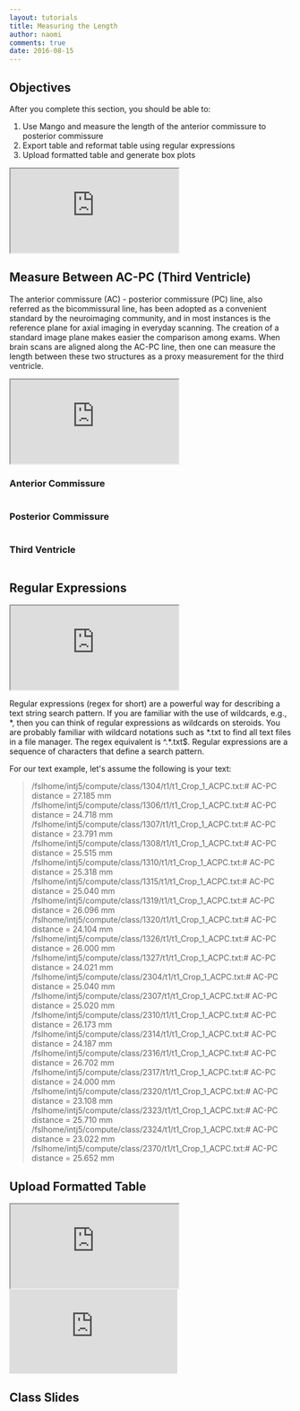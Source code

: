 ```yaml
---
layout: tutorials
title: Measuring the Length
author: naomi
comments: true
date: 2016-08-15
---
```


## Objectives

After you complete this section, you should be able to:

1. Use Mango and measure the length of the anterior commissure to posterior commissure
2. Export table and reformat table using regular expressions
3. Upload formatted table and generate box plots

<div class="embed-container">
  <iframe src="https://drive.google.com/file/d/0B7gwoaKa2xaTVW94QmVwU1N6aTA/preview"></iframe>
</div>

## Measure Between AC-PC (Third Ventricle)

The anterior commissure (AC) - posterior commissure (PC) line, also referred as the bicommissural line, has been adopted as a convenient standard by the neuroimaging community, and in most instances is the reference plane for axial imaging in everyday scanning. The creation of a standard image plane makes easier the comparison among exams. When brain scans are aligned along the AC-PC line, then one can measure the length between these two structures as a proxy measurement for the third ventricle.

<div class="embed-container">
  <iframe src="https://drive.google.com/file/d/0B7gwoaKa2xaTeWVTRTdCcFpaME0/preview"></iframe>
</div>

### Anterior Commissure

<img class="img-responsive" alt="" src="images/ac.png">

### Posterior Commissure

<img class="img-responsive" alt="" src="images/pc.png">

### Third Ventricle

<img class="img-responsive" alt="" src="images/third.png">

## Regular Expressions

<div class="embed-container">
  <iframe src="https://drive.google.com/file/d/0B7gwoaKa2xaTV1NLNE4wRE8tY1E/preview"></iframe>
</div>

<img class="img-responsive" alt="" src="images/regex.png">

Regular expressions (regex for short) are a powerful way for describing a text string search pattern. If you are familiar with the use of wildcards, e.g., \*, then you can think of regular expressions as wildcards on steroids. You are probably familiar with wildcard notations such as \*.txt to find all text files in a file manager. The regex equivalent is ^.\*\.txt$. Regular expressions are a sequence of characters that define a search pattern.

For our text example, let's assume the following is your text:

> /fslhome/intj5/compute/class/1304/t1/t1_Crop_1_ACPC.txt:# AC-PC distance = 27.185 mm
> /fslhome/intj5/compute/class/1306/t1/t1_Crop_1_ACPC.txt:# AC-PC distance = 24.718 mm
> /fslhome/intj5/compute/class/1307/t1/t1_Crop_1_ACPC.txt:# AC-PC distance = 23.791 mm
> /fslhome/intj5/compute/class/1308/t1/t1_Crop_1_ACPC.txt:# AC-PC distance = 25.515 mm
> /fslhome/intj5/compute/class/1310/t1/t1_Crop_1_ACPC.txt:# AC-PC distance = 25.318 mm
> /fslhome/intj5/compute/class/1315/t1/t1_Crop_1_ACPC.txt:# AC-PC distance = 25.040 mm
> /fslhome/intj5/compute/class/1319/t1/t1_Crop_1_ACPC.txt:# AC-PC distance = 26.096 mm
> /fslhome/intj5/compute/class/1320/t1/t1_Crop_1_ACPC.txt:# AC-PC distance = 24.104 mm
> /fslhome/intj5/compute/class/1326/t1/t1_Crop_1_ACPC.txt:# AC-PC distance = 26.000 mm
> /fslhome/intj5/compute/class/1327/t1/t1_Crop_1_ACPC.txt:# AC-PC distance = 24.021 mm
> /fslhome/intj5/compute/class/2304/t1/t1_Crop_1_ACPC.txt:# AC-PC distance = 25.040 mm
> /fslhome/intj5/compute/class/2307/t1/t1_Crop_1_ACPC.txt:# AC-PC distance = 25.020 mm
> /fslhome/intj5/compute/class/2310/t1/t1_Crop_1_ACPC.txt:# AC-PC distance = 26.173 mm
> /fslhome/intj5/compute/class/2314/t1/t1_Crop_1_ACPC.txt:# AC-PC distance = 24.187 mm
> /fslhome/intj5/compute/class/2316/t1/t1_Crop_1_ACPC.txt:# AC-PC distance = 26.702 mm
> /fslhome/intj5/compute/class/2317/t1/t1_Crop_1_ACPC.txt:# AC-PC distance = 24.000 mm
> /fslhome/intj5/compute/class/2320/t1/t1_Crop_1_ACPC.txt:# AC-PC distance = 23.108 mm
> /fslhome/intj5/compute/class/2323/t1/t1_Crop_1_ACPC.txt:# AC-PC distance = 25.710 mm
> /fslhome/intj5/compute/class/2324/t1/t1_Crop_1_ACPC.txt:# AC-PC distance = 23.022 mm
> /fslhome/intj5/compute/class/2370/t1/t1_Crop_1_ACPC.txt:# AC-PC distance = 25.652 mm

## Upload Formatted Table

<div class="embed-container">
  <iframe src="https://drive.google.com/file/d/0B7gwoaKa2xaTRmJ5anNUMmlFLU0/preview"></iframe>
</div>

<div class="shiny-container">
  <iframe src="https://biabl.shinyapps.io/acpc/" style="border:none" scrolling="no"></iframe>
</div>

## Class Slides
